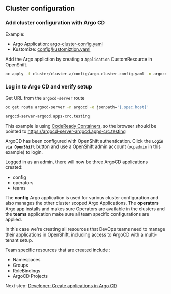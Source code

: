 ## Cluster configuration

### Add cluster configuration with Argo CD

Example:
- Argo Application: [argo-cluster-config.yaml](/cluster/cluster-a/config/argo-cluster-config.yaml)
- Kustomize: [config/kustomiztion.yaml](/cluster/cluster-a/config/kustomization.yaml)

Add the Argo appliction by creating a `Application` CustomResource in OpenShift.

```bash
oc apply -f cluster/cluster-a/config/argo-cluster-config.yaml -n argocd
```

### Log in to Argo CD and verify setup

Get URL from the `argocd-server` route

```bash
oc get route argocd-server -n argocd -o jsonpath='{.spec.host}'
```
```
argocd-server-argocd.apps-crc.testing
```

This example is using [CodeReady Containers](https://developers.redhat.com/products/codeready-containers/overview), so the browser should be pointed to https://argocd-server-argocd.apps-crc.testing

ArgoCD has been configured with OpenShift authentication. Click the **`Login via OpenShift`** button and use a OpenShift admin account (`ocpadmin` in this example) to login.

Logged in as an admin, there will now be three ArgoCD applications created:

- config
- operators
- teams

The **config** Argo application is used for various cluster configuration and also manages the other cluster scoped Argo Applications. The **operators** Argo app installs and makes sure Operators are available in the clusters and the **teams** application make sure all team specific configurations are applied.

In this case we're creating all resources that DevOps teams need to manage their applications in OpenShift, including access to ArgoCD with a multi-tenant setup.

Team specific resources that are created include :

- Namespaces
- Groups
- RoleBindings
- ArgoCD Projects

Next step: [Developer: Create applications in Argo CD](/docs/_04-argocd-create-applications.md)
